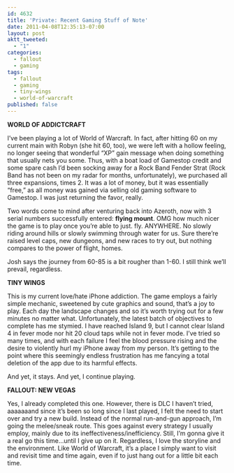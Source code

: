 ```yaml
---
id: 4632
title: 'Private: Recent Gaming Stuff of Note'
date: 2011-04-08T12:35:13-07:00
layout: post
aktt_tweeted:
  - "1"
categories:
  - fallout
  - gaming
tags:
  - fallout
  - gaming
  - tiny-wings
  - world-of-warcraft
published: false
---
```

**WORLD OF ADDICTCRAFT**

I&#8217;ve been playing a lot of World of Warcraft. In fact, after hitting 60 on my current main with Robyn (she hit 60, too), we were left with a hollow feeling, no longer seeing that wonderful &#8220;XP&#8221; gain message when doing something that usually nets you some. Thus, with a boat load of Gamestop credit and some spare cash I&#8217;d been socking away for a Rock Band Fender Strat (Rock Band has not been on my radar for months, unfortunately), we purchased all three expansions, times 2. It was a lot of money, but it was essentially &#8220;free,&#8221; as all money was gained via selling old gaming software to Gamestop. I was just returning the favor, really.

Two words come to mind after venturing back into Azeroth, now with 3 serial numbers successfully entered: **flying mount**. OMG how much nicer the game is to play once you&#8217;re able to just. fly. ANYWHERE. No slowly riding around hills or slowly swimming through water for us. Sure there&#8217;re raised level caps, new dungeons, and new races to try out, but nothing compares to the power of flight, homes.

Josh says the journey from 60-85 is a bit rougher than 1-60. I still think we&#8217;ll prevail, regardless.

**TINY WINGS**

This is my current love/hate iPhone addiction. The game employs a fairly simple mechanic, sweetened by cute graphics and sound, that&#8217;s a joy to play. Each day the landscape changes and so it&#8217;s worth trying out for a few minutes no matter what. Unfortunately, the latest batch of objectives to complete has me stymied. I have reached Island 9, but I cannot clear Island 4 in fever mode nor hit 20 cloud taps while not in fever mode. I&#8217;ve tried so many times, and with each failure I feel the blood pressure rising and the desire to violently hurl my iPhone away from my person. It&#8217;s getting to the point where this seemingly endless frustration has me fancying a total deletion of the app due to its harmful effects.

And yet, it stays. And yet, I continue playing.

**FALLOUT: NEW VEGAS**

Yes, I already completed this one. However, there is DLC I haven&#8217;t tried, aaaaaaand since it&#8217;s been so long since I last played, I felt the need to start over and try a new build. Instead of the normal run-and-gun approach, I&#8217;m going the melee/sneak route. This goes against every strategy I usually employ, mainly due to its ineffectiveness/inefficiency. Still, I&#8217;m gonna give it a real go this time&#8230;until I give up on it. Regardless, I love the storyline and the environment. Like World of Warcraft, it&#8217;s a place I simply want to visit and revisit time and time again, even if to just hang out for a little bit each time.

